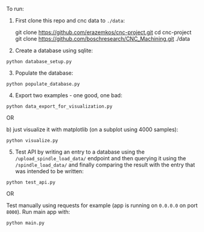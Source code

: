 To run:

1. First clone this repo and cnc data to `./data`:


    git clone https://github.com/erazemkos/cnc-project.git
    cd cnc-project
    git clone https://github.com/boschresearch/CNC_Machining.git ./data


2. Create a database using sqlite:

`python database_setup.py`

3. Populate the database:

`python populate_database.py`

4. Export two examples - one good, one bad:

`python data_export_for_visualization.py`

OR

b) just visualize it with matplotlib (on a subplot using 4000 samples):

`python visualize.py`

5. Test API by writing an entry to a database using the `/upload_spindle_load_data/` endpoint and then querying it
using the `/spindle_load_data/` and finally comparing the result with the entry that was intended to be written:

`python test_api.py`

OR

Test manually using requests for example (app is running on `0.0.0.0` on port `8000`). Run main app with:

`python main.py`

